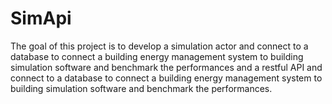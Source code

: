 SimApi
======

The goal of this project is to develop a simulation actor and connect to a database to connect a building energy management system to building simulation software and benchmark the performances and a restful API and connect to a database to connect a building energy management system to building simulation software and benchmark the performances.

